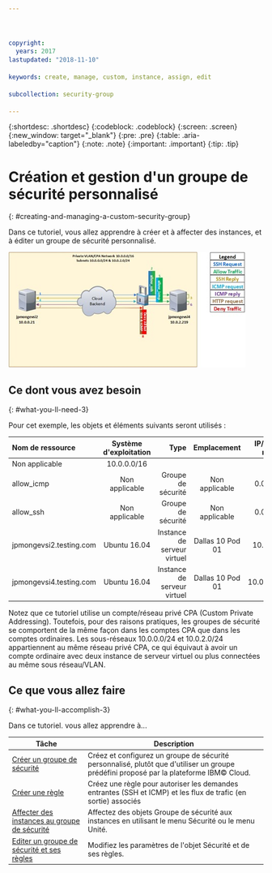 ```yaml
---



copyright:
  years: 2017
lastupdated: "2018-11-10"

keywords: create, manage, custom, instance, assign, edit

subcollection: security-group

---
```


{:shortdesc: .shortdesc}
{:codeblock: .codeblock}
{:screen: .screen}
{:new_window: target="_blank"}
{:pre: .pre}
{:table: .aria-labeledby="caption"}
{:note: .note}
{:important: .important}
{:tip: .tip}

# Création et gestion d'un groupe de sécurité personnalisé
{: #creating-and-managing-a-custom-security-group}

Dans ce tutoriel, vous allez apprendre à créer et à affecter des instances, et à éditer un groupe de sécurité personnalisé.

![Groupe de sécurité personnalisé](./images/goal.jpg)

## Ce dont vous avez besoin
{: #what-you-ll-need-3}

Pour cet exemple, les objets et éléments suivants seront utilisés :

| Nom de ressource  | Système d'exploitation | Type | Emplacement | IP/Sous-réseau |
|:------------- |:---------------:| -------------:| :---------------:| ---------------:|
| Non applicable | 10.0.0.0/16 |
| allow_icmp | Non applicable  | Groupe de sécurité | Non applicable | 0.0.0.0/0 |
| allow_ssh | Non applicable | Groupe de sécurité | Non applicable | 0.0.0.0/0 |
|jpmongevsi2.testing.com | Ubuntu 16.04 | Instance de serveur virtuel | Dallas 10 Pod 01 | 10.0.0.21 |
|jpmongevsi4.testing.com | Ubuntu 16.04 | Instance de serveur virtuel |	Dallas 10 Pod 01	| 10.0.2.219 |


Notez que ce tutoriel utilise un compte/réseau privé CPA (Custom Private Addressing). Toutefois, pour des raisons pratiques, les groupes de sécurité se comportent de la même façon dans les comptes CPA que dans les comptes ordinaires. Les sous-réseaux 10.0.0.0/24 et 10.0.2.0/24 appartiennent au même réseau privé CPA, ce qui équivaut à avoir un compte ordinaire avec deux instance de serveur virtuel ou plus connectées au même sous réseau/VLAN.


## Ce que vous allez faire
{: #what-you-ll-accomplish-3}

Dans ce tutoriel. vous allez apprendre à...

Tâche  | Description
------------- | -------------
[Créer un groupe de sécurité](/docs/infrastructure/security-groups?topic=security-groups-creating-a-security-group) | Créez et configurez un groupe de sécurité personnalisé, plutôt que d'utiliser un groupe prédéfini proposé par la plateforme IBM© Cloud.
[Créer une règle](/docs/infrastructure/security-groups?topic=security-groups-creating-a-new-rule) | Créez une règle pour autoriser les demandes entrantes (SSH et ICMP) et les flux de trafic (en sortie) associés
[Affecter des instances au groupe de sécurité](/docs/infrastructure/security-groups?topic=security-groups-assigning-instances-to-the-security-group) | Affectez des objets Groupe de sécurité aux instances en utilisant le menu Sécurité ou le menu Unité.
[Editer un groupe de sécurité et ses règles](/docs/infrastructure/security-groups?topic=security-groups-editing-a-security-group) | Modifiez les paramètres de l'objet Sécurité et de ses règles.
